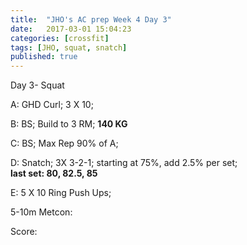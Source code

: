 ```yaml
---
title:  "JHO's AC prep Week 4 Day 3"
date:   2017-03-01 15:04:23
categories: [crossfit]
tags: [JHO, squat, snatch]
published: true
---
```

Day 3- Squat 

A: GHD Curl; 3 X 10;

B: BS; Build to 3 RM; **140 KG**

C: BS; Max Rep 90% of A; 

D: Snatch; 3X 3-2-1; starting at 75%, add 2.5% per set;  
**last set: 80, 82.5, 85**  

E: 5 X 10 Ring Push Ups; 

5-10m Metcon:  

Score:

